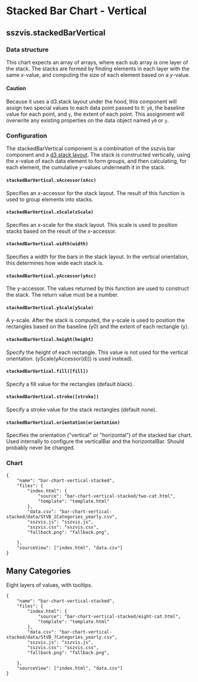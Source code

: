 # Stacked Bar Chart - Vertical

## sszvis.stackedBarVertical

### Data structure

This chart expects an array of arrays, where each sub array is one layer of the stack. The stacks are formed by finding elements in each layer with the same *x*-value, and computing the size of each element based on a *y*-value.

#### Caution

Because it uses a d3.stack layout under the hood, this component will assign two special values to each data point passed to it: `y0`, the baseline value for each point, and `y`, the extent of each point. This assignment will overwrite any existing properties on the data object named `y0` or `y`.

### Configuration

The stackedBarVertical component is a combination of the sszvis bar component and a [d3 stack layout](https://github.com/d3/d3-shape/blob/master/README.md#stacks). The stack is constructed vertically, using the *x*-value of each data element to form groups, and then calculating, for each element, the cumulative *y*-values underneath it in the stack.

#### `stackedBarVertical.xAccessor(xAcc)`

Specifies an *x*-accessor for the stack layout. The result of this function is used to group elements into stacks.

#### `stackedBarVertical.xScale(xScale)`

Specifies an *x*-scale for the stack layout. This scale is used to position stacks based on the result of the *x*-accessor.

#### `stackedBarVertical.width(width)`

Specifies a width for the bars in the stack layout. In the vertical orientation, this determines how wide each stack is.

#### `stackedBarVertical.yAccessor(yAcc)`

The y-accessor. The values returned by this function are used to construct the stack. The return value must be a number.

#### `stackedBarVertical.yScale(yScale)`

A y-scale. After the stack is computed, the y-scale is used to position the rectangles based on the baseline (y0) and the extent of each rectangle (y).

#### `stackedBarVertical.height(height)`

Specify the height of each rectangle. This value is not used for the vertical orientation. (yScale(yAccessor(d))) is used instead).

#### `stackedBarVertical.fill([fill])`

Specify a fill value for the rectangles (default black).

#### `stackedBarVertical.stroke([stroke])`

Specify a stroke value for the stack rectangles (default none).

#### `stackedBarVertical.orientation(orientation)`

Specifies the orientation ("vertical" or "horizontal") of the stacked bar chart. Used internally to configure the verticalBar and the horizontalBar. Should probably never be changed.

### Chart

```project
{
    "name": "bar-chart-vertical-stacked",
    "files": {
        "index.html": {
            "source": "bar-chart-vertical-stacked/two-cat.html",
            "template": "template.html"
        },
        "data.csv": "bar-chart-vertical-stacked/data/StVB_2Categories_yearly.csv",
        "sszvis.js": "sszvis.js",
        "sszvis.css": "sszvis.css",
        "fallback.png": "fallback.png",
        
    },
    "sourceView": ["index.html", "data.csv"]
}
```

## Many Categories

Eight layers of values, with tooltips.

```project
{
    "name": "bar-chart-vertical-stacked",
    "files": {
        "index.html": {
            "source": "bar-chart-vertical-stacked/eight-cat.html",
            "template": "template.html"
        },
        "data.csv": "bar-chart-vertical-stacked/data/StVB_7Categories_yearly.csv",
        "sszvis.js": "sszvis.js",
        "sszvis.css": "sszvis.css",
        "fallback.png": "fallback.png",
        
    },
    "sourceView": ["index.html", "data.csv"]
}
```
